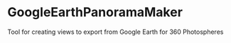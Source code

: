 # GoogleEarthPanoramaMaker
Tool for creating views to export from Google Earth for 360 Photospheres

